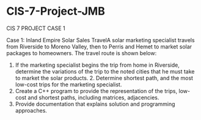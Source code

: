 # CIS-7-Project-JMB
CIS 7 PROJECT CASE 1 

Case 1: Inland Empire Solar Sales TravelA solar marketing specialist travels from Riverside to Moreno Valley, then to Perris and Hemet to market solar packages to homeowners. The travel route is shown below:

1.    If the marketing specialist begins the trip from home in Riverside, determine the variations of the trip to the noted cities that he must take to market the solar products. 2.    Determine shortest path, and the most low-cost trips for the marketing specialist.
3.    Create a C++ program to provide the representation of the trips, low-cost and shortest paths, including matrices, adjacencies.
4.    Provide documentation that explains solution and programming approaches. 
